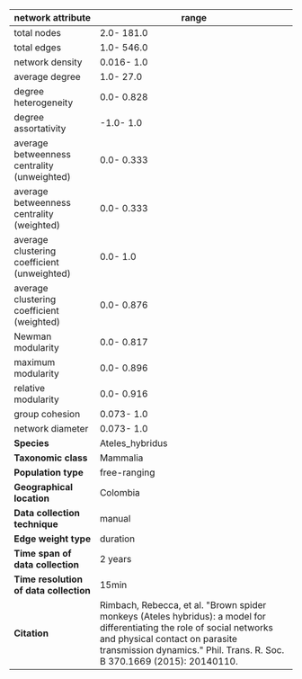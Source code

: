 network attribute|range
---|---
total nodes|2.0- 181.0
total edges|1.0- 546.0
network density|0.016- 1.0
average degree|1.0- 27.0
degree heterogeneity|0.0- 0.828
degree assortativity|-1.0- 1.0
average betweenness centrality (unweighted)|0.0- 0.333
average betweenness centrality (weighted)|0.0- 0.333
average clustering coefficient (unweighted)|0.0- 1.0
average clustering coefficient (weighted)|0.0- 0.876
Newman modularity|0.0- 0.817
maximum modularity|0.0- 0.896
relative modularity|0.0- 0.916
group cohesion|0.073- 1.0
network diameter|0.073- 1.0
**Species**| Ateles_hybridus
**Taxonomic class**| Mammalia
**Population type**| free-ranging
**Geographical location**| Colombia
**Data collection technique**| manual 
**Edge weight type**| duration
**Time span of data collection**| 2 years
**Time resolution of data collection**| 15min
**Citation**| Rimbach, Rebecca, et al. "Brown spider monkeys (Ateles hybridus): a model for differentiating the role of social networks and physical contact on parasite transmission dynamics." Phil. Trans. R. Soc. B 370.1669 (2015): 20140110.